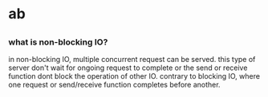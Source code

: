 # ab

##

### what is non-blocking IO?

in non-blocking IO, multiple concurrent request can be served. this type of server don't wait for ongoing request to complete or the send or receive function dont block the operation of other IO.
contrary to blocking IO, where one request or send/receive function completes before another. 
